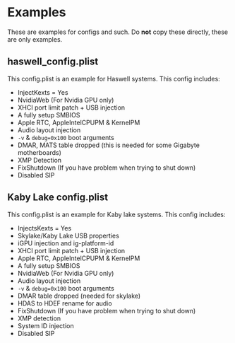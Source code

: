 # Examples

These are examples for configs and such. Do **not** copy these directly, these are only examples.

## haswell_config.plist
This config.plist is an example for Haswell systems. This config includes:
* InjectKexts = Yes
* NvidiaWeb (For Nvidia GPU only)
* XHCI port limit patch + USB injection
* A fully setup SMBIOS
* Apple RTC, AppleIntelCPUPM & KernelPM
* Audio layout injection
* `-v` & `debug=0x100` boot arguments
* DMAR, MATS table dropped (this is needed for some Gigabyte motherboards)
* XMP Detection
* FixShutdown (If you have problem when trying to shut down)
* Disabled SIP

## Kaby Lake config.plist
This config.plist is an example for Kaby lake systems. This config includes:
* InjectsKexts = Yes
* Skylake/Kaby Lake USB properties
* iGPU injection and ig-platform-id
* XHCI port limit patch + USB injection
* Apple RTC, AppleIntelCPUPM & KernelPM
* A fully setup SMBIOS
* NvidiaWeb (For Nvidia GPU only)
* Audio layout injection
* `-v` & `debug=0x100` boot arguments
* DMAR table dropped (needed for skylake)
* HDAS to HDEF rename for audio
* FixShutdown (If you have problem when trying to shut down)
* XMP detection
* System ID injection
* Disabled SIP
